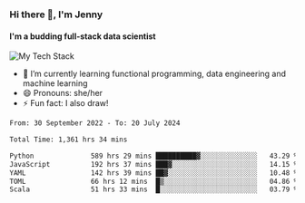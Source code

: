 ### Hi there 👋, I'm Jenny
#### I'm a budding full-stack data scientist

![My Tech Stack](https://github-readme-tech-stack.vercel.app/api/cards?fontFamily=Roboto+&lineCount=2&titleAlign=center&align=center&theme=catppuccin_mocha&line1=python%2Cpython%2C3776AB%3Bscala%2Cscala%2CDC322F%3Bdatabricks%2Cdatabricks%2CFF3621%3Bdocker%2Cdocker%2C2496ED%3B&line2=amazonaws%2Caws%2C232F3E%3Bdatabricks%2CFF3621%3Bpytorch%2Cpytorch%2CEE4C2C%3Bmlflow%2Cmlflow%2C0194E2%3B)


- 🌱 I’m currently learning functional programming, data engineering and machine learning
- 😄 Pronouns: she/her 
- ⚡ Fun fact: I also draw! 

<!--START_SECTION:waka-->

```txt
From: 30 September 2022 - To: 20 July 2024

Total Time: 1,361 hrs 34 mins

Python              589 hrs 29 mins ██████████▓░░░░░░░░░░░░░░   43.29 %
JavaScript          192 hrs 37 mins ███▓░░░░░░░░░░░░░░░░░░░░░   14.15 %
YAML                142 hrs 39 mins ██▓░░░░░░░░░░░░░░░░░░░░░░   10.48 %
TOML                66 hrs 12 mins  █▒░░░░░░░░░░░░░░░░░░░░░░░   04.86 %
Scala               51 hrs 33 mins  █░░░░░░░░░░░░░░░░░░░░░░░░   03.79 %
```

<!--END_SECTION:waka-->

